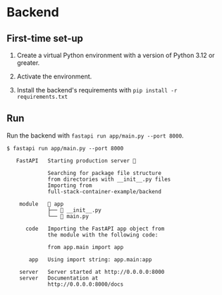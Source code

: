 # Backend

## First-time set-up

1. Create a virtual Python environment with a version of Python 3.12 or greater.

2. Activate the environment.

3. Install the backend's requirements with `pip install -r requirements.txt`

## Run

Run the backend with `fastapi run app/main.py --port 8000`.

```console
$ fastapi run app/main.py --port 8000

   FastAPI   Starting production server 🚀

             Searching for package file structure
             from directories with __init__.py files
             Importing from
             full-stack-container-example/backend

    module   📁 app
             ├── 🐍 __init__.py
             └── 🐍 main.py

      code   Importing the FastAPI app object from
             the module with the following code:

             from app.main import app

       app   Using import string: app.main:app

    server   Server started at http://0.0.0.0:8000
    server   Documentation at
             http://0.0.0.0:8000/docs
```
